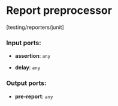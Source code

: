 # Report preprocessor

[testing/reporters/junit]

### Input ports:

* __assertion__: `any`


* __delay__: `any`

### Output ports:

* __pre-report__: `any`

